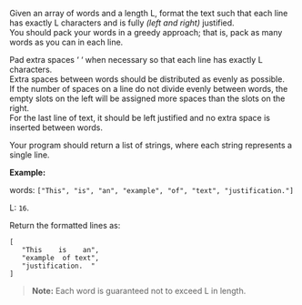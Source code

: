 <div class="markdown-content" id="problem-content">
<p>Given an array of words and a length L, format the text such that each line has exactly L characters and is fully <em>(left and right)</em> justified.<br/>
You should pack your words in a greedy approach; that is, pack as many words as you can in each line.</p>
<p>Pad extra spaces ‘ ‘ when necessary so that each line has exactly L characters.<br/>
Extra spaces between words should be distributed as evenly as possible.<br/>
If the number of spaces on a line do not divide evenly between words, the empty slots on the left will be assigned more spaces than the slots on the right.<br/>
For the last line of text, it should be left justified and no extra space is inserted between words.</p>
<p>Your program should return a list of strings, where each string represents a single line.</p>
<p><strong>Example:</strong></p>
<p>words: <code class="highlighter-rouge">["This", "is", "an", "example", "of", "text", "justification."]</code></p>
<p>L: <code class="highlighter-rouge">16</code>.</p>
<p>Return the formatted lines as:</p>
<div class="highlighter-rouge"><pre class="highlight"><code>[
   "This    is    an",
   "example  of text",
   "justification.  "
]
</code></pre>
</div>
<blockquote>
<p><strong>Note:</strong> Each word is guaranteed not to exceed L in length.</p>
</blockquote>

</div>